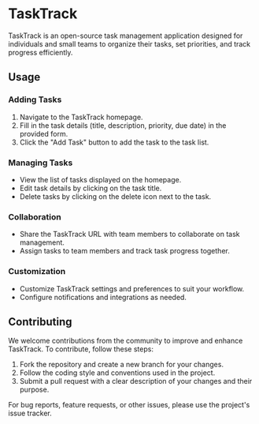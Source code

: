 # TaskTrack

TaskTrack is an open-source task management application designed for individuals and small teams to organize their tasks, set priorities, and track progress efficiently.

## Usage

### Adding Tasks

1. Navigate to the TaskTrack homepage.
2. Fill in the task details (title, description, priority, due date) in the provided form.
3. Click the "Add Task" button to add the task to the task list.

### Managing Tasks

- View the list of tasks displayed on the homepage.
- Edit task details by clicking on the task title.
- Delete tasks by clicking on the delete icon next to the task.

### Collaboration

- Share the TaskTrack URL with team members to collaborate on task management.
- Assign tasks to team members and track task progress together.

### Customization

- Customize TaskTrack settings and preferences to suit your workflow.
- Configure notifications and integrations as needed.

## Contributing

We welcome contributions from the community to improve and enhance TaskTrack. To contribute, follow these steps:

1. Fork the repository and create a new branch for your changes.
2. Follow the coding style and conventions used in the project.
3. Submit a pull request with a clear description of your changes and their purpose.

For bug reports, feature requests, or other issues, please use the project's issue tracker.
